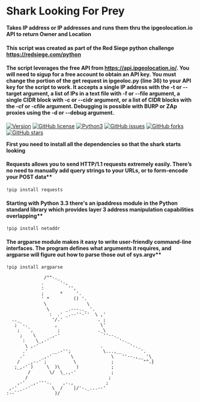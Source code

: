 # Shark Looking For Prey


**Takes IP address or IP addresses and runs them thru the ipgeolocation.io API to return Owner and Location**
#### This script was created as part of the Red Siege python challenge https://redsiege.com/python
#### The script leverages the free API from https://api.ipgeolocation.io/. You will need to sigup for a free account to obtain an API key. You must change the portion of the get request in ipgeoloc.py (line 36) to your API key for the script to work. It accepts a single IP address with the -t or --target argument, a list of IPs in a text file with -f or --file argument, a single CIDR block with -c or --cidr argument, or a list of CIDR blocks with the -cf or -cfile argument. Debugging is possible with BURP or ZAp proxies using the -d or --debug argument.

[![Version](https://img.shields.io/badge/version-1.3.3-red.svg)]() [![GitHub license](https://img.shields.io/github/license/BlacksCrows/Shark-Searcher.svg)](https://github.com/BlacksCrows/Shark-Searcher/blob/master/LICENSE) [![Python3](https://img.shields.io/badge/python-3.8.5-green.svg)]()
[![GitHub issues](https://img.shields.io/github/issues/BlacksCrows/Shark-Searcher.svg)](https://github.com/BlacksCrows/Shark-Searcher/issues)
[![GitHub forks](https://img.shields.io/github/forks/BlacksCrows/Shark-Searcher.svg)](https://github.com/BlacksCrows/Shark-Searcher/network)
[![GitHub stars](https://img.shields.io/github/stars/BlacksCrows/Shark-Searcher.svg)](https://github.com/BlacksCrows/Shark-Searcher/stargazers)


**First you need to install all the dependencies so that the shark starts looking**

#### Requests allows you to send HTTP/1.1 requests extremely easily. There’s no need to manually add query strings to your URLs, or to form-encode your POST data**
```!pip install requests```

#### Starting with Python 3.3 there's an ipaddress module in the Python standard library which provides layer 3 address manipulation capabilities overlapping**
```!pip install netaddr```
#### The argparse module makes it easy to write user-friendly command-line interfaces. The program defines what arguments it requires, and argparse will figure out how to parse those out of sys.argv**
```!pip install argparse```

```
              /""-._
             .      '-,
             :         '',
             ;      *     '.
             ' *         () '.
              \               \
               \      _.---.._ '.
                :  .' _.--''-''  \ ,'
  .._            '/.'             . ;
   ; `-.          ,                \'
    ;   `,         ;              ._\
     ;    \     _,-'                ''--._
      :    \_,-'                          '-._
       \ ,-'                       .          '-._
      .'         __.-'';            \...,__       '.
     .'      _,-'       \              \   ''--.,__ '\
    /   _,--' ;          \             ;           "^.}
   ;_,-' )     \  )\      )            ;
        /       \/  \_.,-'             ;
       /                              ;
    ,-'  _,-'''-.    ,-.,            ;
 ,-' _.-'        \  /    |/'-._...--'
:--``             )/
```
